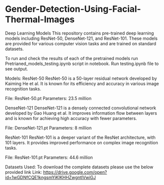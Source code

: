 # Gender-Detection-Using-Facial-Thermal-Images

Deep Learning Models
This repository contains pre-trained deep learning models including ResNet-50, DenseNet-121, and ResNet-101. These models are provided for various computer vision tasks and are trained on standard datasets.

To run and check the results of each of the pretrained models run Pretrianed_models_testing.ipynb script in notebook.
Run testing.ipynb file to see output.

Models:
ResNet-50
ResNet-50 is a 50-layer residual network developed by Kaiming He et al. It is known for its efficiency and accuracy in various image recognition tasks.

File: ResNet-50.pt
Parameters: 23.5 million

DenseNet-121
DenseNet-121 is a densely connected convolutional network developed by Gao Huang et al. It improves information flow between layers and is known for achieving high accuracy with fewer parameters.

File: DenseNet-121.pt
Parameters: 8 million

ResNet-101
ResNet-101 is a deeper variant of the ResNet architecture, with 101 layers. It provides improved performance on complex image recognition tasks.

File: ResNet-101.pt
Parameters: 44.6 million


Datasets Used:
To download the complete datasets please use the below provided link Link: https://drive.google.com/open?id=1wGDNfCQE1kngsmYiKlKHHZwgntlVwiGJ


